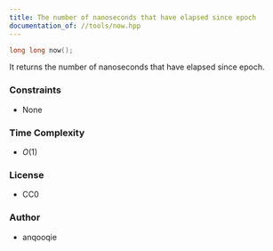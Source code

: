 ```yaml
---
title: The number of nanoseconds that have elapsed since epoch
documentation_of: //tools/now.hpp
---
```


```cpp
long long now();
```

It returns the number of nanoseconds that have elapsed since epoch.

### Constraints
- None

### Time Complexity
- $O(1)$

### License
- CC0

### Author
- anqooqie
